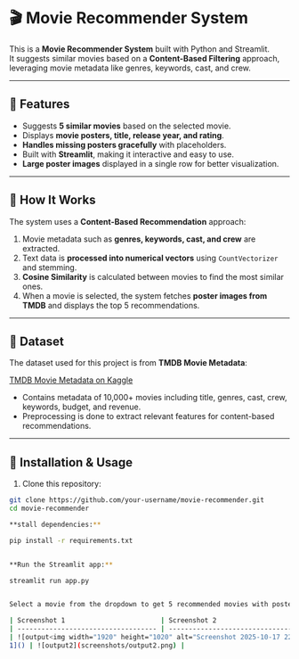 # 🎬 Movie Recommender System

This is a **Movie Recommender System** built with Python and Streamlit.  
It suggests similar movies based on a **Content-Based Filtering** approach, leveraging movie metadata like genres, keywords, cast, and crew.

---

## 🔹 Features

- Suggests **5 similar movies** based on the selected movie.  
- Displays **movie posters, title, release year, and rating**.  
- **Handles missing posters gracefully** with placeholders.  
- Built with **Streamlit**, making it interactive and easy to use.  
- **Large poster images** displayed in a single row for better visualization.  

---

## 🔹 How It Works

The system uses a **Content-Based Recommendation** approach:  

1. Movie metadata such as **genres, keywords, cast, and crew** are extracted.  
2. Text data is **processed into numerical vectors** using `CountVectorizer` and stemming.  
3. **Cosine Similarity** is calculated between movies to find the most similar ones.  
4. When a movie is selected, the system fetches **poster images from TMDB** and displays the top 5 recommendations.

---

## 🔹 Dataset

The dataset used for this project is from **TMDB Movie Metadata**:

[TMDB Movie Metadata on Kaggle](https://www.kaggle.com/datasets/tmdb/tmdb-movie-metadata)

- Contains metadata of 10,000+ movies including title, genres, cast, crew, keywords, budget, and revenue.  
- Preprocessing is done to extract relevant features for content-based recommendations.

---

## 🔹 Installation & Usage

1. Clone this repository:

```bash
git clone https://github.com/your-username/movie-recommender.git
cd movie-recommender

**stall dependencies:**

pip install -r requirements.txt


**Run the Streamlit app:**

streamlit run app.py


Select a movie from the dropdown to get 5 recommended movies with posters, release year, and rating.

| Screenshot 1                        | Screenshot 2                        |
| ----------------------------------- | ----------------------------------- |
| ![output<img width="1920" height="1020" alt="Screenshot 2025-10-17 222423" src="https://github.com/user-attachments/assets/87e29a28-dfa3-46e1-b1b3-dc7656ace0fa" />
1]() | ![output2](screenshots/output2.png) |

